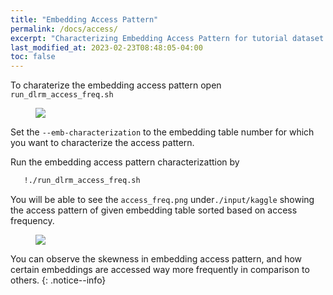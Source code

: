 ```yaml
---
title: "Embedding Access Pattern"
permalink: /docs/access/
excerpt: "Characterizing Embedding Access Pattern for tutorial dataset."
last_modified_at: 2023-02-23T08:48:05-04:00
toc: false
---
```


To charaterize the embedding access pattern open `run_dlrm_access_freq.sh`

<figure>
  <img src="{{ '/assets/tutorial/access_pattern.png' }}">
</figure>

Set the `--emb-characterization` to the embedding table number for which you want to characterize the access pattern.

Run the embedding access pattern characterizattion by

```bash
   !./run_dlrm_access_freq.sh
```

You will be able to see the `access_freq.png` under`./input/kaggle` showing the access pattern of given embedding table sorted based on access frequency.

<figure>
  <img src="{{ '/assets/tutorial/access_freq.png' }}">
</figure>

You can observe the skewness in embedding access pattern, and how certain embeddings are accessed way more frequently in comparison to others.
{: .notice--info}

